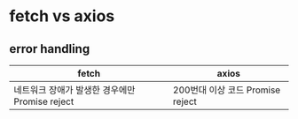 # fetch vs axios

## error handling

| fetch                                          | axios                            |
| ---------------------------------------------- | -------------------------------- |
| 네트워크 장애가 발생한 경우에만 Promise reject | 200번대 이상 코드 Promise reject |
